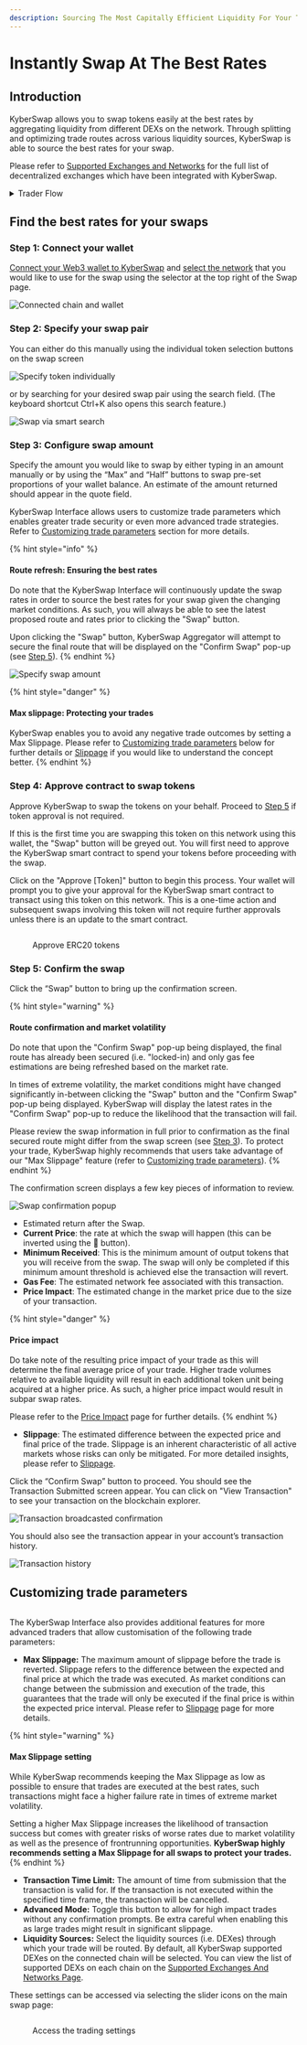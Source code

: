 ```yaml
---
description: Sourcing The Most Capitally Efficient Liquidity For Your Trade
---
```


# Instantly Swap At The Best Rates

## Introduction

KyberSwap allows you to swap tokens easily at the best rates by aggregating liquidity from different DEXs on the network. Through splitting and optimizing trade routes across various liquidity sources, KyberSwap is able to source the best rates for your swap.

Please refer to [Supported Exchanges and Networks](../../../getting-started/supported-exchanges-and-networks.md) for the full list of decentralized exchanges which have been integrated with KyberSwap.

<details>

<summary>Trader Flow</summary>

1. [Connect Your Wallet ](connect-your-wallet.md)
2. [Switching Networks ](selecting-preferred-network.md)****
3. Get Tokens
   * [Get Crypto With Fiat](get-crypto-with-fiat.md)
   * [Bridge Your Assets Across Multiple Chains](bridge-your-assets-across-multiple-chains.md)
4. Swap Tokens
   * **Instantly Swap At The Best Rates** **<-**
   * [Swap At Your Preferred Rates](trade-at-your-preferred-rates.md)

</details>

## Find the best rates for your swaps

### **Step 1: Connect your wallet**

[Connect your Web3 wallet to KyberSwap](connect-your-wallet.md) and [select the network](selecting-preferred-network.md) that you would like to use for the swap using the selector at the top right of the Swap page.

![Connected chain and wallet](https://support.kyberswap.com/hc/article\_attachments/13999999636249)

### **Step 2:** Specify your swap pair

&#x20;You can either do this manually using the individual token selection buttons on the swap screen

![Specify token individually](https://support.kyberswap.com/hc/article\_attachments/14746734857625)

or by searching for your desired swap pair using the search field. (The keyboard shortcut Ctrl+K also opens this search feature.)

![Swap via smart search](https://support.kyberswap.com/hc/article\_attachments/14746770685465)

### **Step 3**: Configure swap amount

Specify the amount you would like to swap by either typing in an amount manually or by using the “Max” and “Half” buttons to swap pre-set proportions of your wallet balance. An estimate of the amount returned should appear in the quote field.

KyberSwap Interface allows users to customize trade parameters which enables greater trade security or even more advanced trade strategies. Refer to [Customizing trade parameters](instantly-swap-at-the-best-rates.md#customizing-trade-parameters) section for more details.

{% hint style="info" %}
#### Route refresh: Ensuring the best rates

Do note that the KyberSwap Interface will continuously update the swap rates in order to source the best rates for your swap given the changing market conditions. As such, you will always be able to see the latest proposed route and rates prior to clicking the "Swap" button.

Upon clicking the "Swap" button, KyberSwap Aggregator will attempt to secure the final route that will be displayed on the "Confirm Swap" pop-up (see [Step 5](instantly-swap-at-the-best-rates.md#step-5-confirm-the-swap)).
{% endhint %}

![Specify swap amount](https://support.kyberswap.com/hc/article\_attachments/14746766951449)

{% hint style="danger" %}
#### Max slippage: Protecting your trades

KyberSwap enables you to avoid any negative trade outcomes by setting a Max Slippage. Please refer to [Customizing trade parameters](instantly-swap-at-the-best-rates.md#customizing-trade-parameters) below for further details or [Slippage](../../../getting-started/foundational-topics/decentralized-finance/slippage.md) if you would like to understand the concept better.
{% endhint %}

### **Step 4**: Approve contract to swap tokens

Approve KyberSwap to swap the tokens on your behalf. Proceed to [Step 5](instantly-swap-at-the-best-rates.md#step-5-confirm-the-swap) if token approval is not required.

If this is the first time you are swapping this token on this network using this wallet, the "Swap" button will be greyed out. You will first need to approve the KyberSwap smart contract to spend your tokens before proceeding with the swap.

Click on the "Approve \[Token]" button to begin this process. Your wallet will prompt you to give your approval for the KyberSwap smart contract to transact using this token on this network. This is a one-time action and subsequent swaps involving this token will not require further approvals unless there is an update to the smart contract.

<figure><img src="../../../.gitbook/assets/image (3).png" alt=""><figcaption><p>Approve ERC20 tokens</p></figcaption></figure>

### **Step 5**: Confirm the swap

Click the “Swap” button to bring up the confirmation screen.&#x20;

{% hint style="warning" %}
#### Route confirmation and market volatility

Do note that upon the "Confirm Swap" pop-up being displayed, the final route has already been secured (i.e. "locked-in) and only gas fee estimations are being refreshed based on the market rate.

In times of extreme volatility, the market conditions might have changed significantly in-between clicking the "Swap" button and the "Confirm Swap" pop-up being displayed. KyberSwap will display the latest rates in the "Confirm Swap" pop-up to reduce the likelihood that the transaction will fail.&#x20;

Please review the swap information in full prior to confirmation as the final secured route might differ from the swap screen (see [Step 3](instantly-swap-at-the-best-rates.md#step-3-configure-swap-amount)). To protect your trade, KyberSwap highly recommends that users take advantage of our "Max Slippage" feature (refer to [Customizing trade parameters](instantly-swap-at-the-best-rates.md#customizing-trade-parameters)).
{% endhint %}

The confirmation screen displays a few key pieces of information to review.

![Swap confirmation popup](https://support.kyberswap.com/hc/article\_attachments/13999992516249)

* Estimated return after the Swap.
* **Current Price**: the rate at which the swap will happen (this can be inverted using the 🔁 button).
* **Minimum Received**: This is the minimum amount of output tokens that you will receive from the swap. The swap will only be completed if this minimum amount threshold is achieved else the transaction will revert.
* **Gas Fee**: The estimated network fee associated with this transaction.
* **Price Impact**: The estimated change in the market price due to the size of your transaction.

{% hint style="danger" %}
#### Price impact

Do take note of the resulting price impact of your trade as this will determine the final average price of your trade. Higher trade volumes relative to available liquidity will result in each additional token unit being acquired at a higher price. As such, a higher price impact would result in subpar swap rates.

Please refer to the [Price Impact](../../../getting-started/foundational-topics/decentralized-finance/price-impact.md) page for further details.
{% endhint %}

* **Slippage**: The estimated difference between the expected price and final price of the trade. Slippage is an inherent characteristic of all active markets whose risks can only be mitigated. For more detailed insights, please refer to [Slippage](../../../getting-started/foundational-topics/decentralized-finance/slippage.md).

Click the “Confirm Swap” button to proceed. You should see the Transaction Submitted screen appear. You can click on "View Transaction" to see your transaction on the blockchain explorer.

![Transaction broadcasted confirmation](https://support.kyberswap.com/hc/article\_attachments/13999993296281)

You should also see the transaction appear in your account’s transaction history.

![Transaction history](https://support.kyberswap.com/hc/article\_attachments/14000001237273)

## Customizing trade parameters

<figure><img src="../../../.gitbook/assets/image (52).png" alt=""><figcaption></figcaption></figure>

The KyberSwap Interface also provides additional features for more advanced traders that allow customisation of the following trade parameters:

* **Max Slippage:** The maximum amount of slippage before the trade is reverted. Slippage refers to the difference between the expected and final price at which the trade was executed. As market conditions can change between the submission and execution of the trade, this guarantees that the trade will only be executed if the final price is within the expected price interval. Please refer to [Slippage](../../../getting-started/foundational-topics/decentralized-finance/slippage.md) page for more details.

{% hint style="warning" %}
#### Max Slippage setting

While KyberSwap recommends keeping the Max Slippage as low as possible to ensure that trades are executed at the best rates, such transactions might face a higher failure rate in times of extreme market volatility.

Setting a higher Max Slippage increases the likelihood of transaction success but comes with greater risks of worse rates due to market volatility as well as the presence of frontrunning opportunities. **KyberSwap highly recommends setting a Max Slippage for all swaps to protect your trades.**
{% endhint %}

* **Transaction Time Limit:** The amount of time from submission that the transaction is valid for. If the transaction is not executed within the specified time frame, the transaction will be cancelled.
* **Advanced Mode:** Toggle this button to allow for high impact trades without any confirmation prompts. Be extra careful when enabling this as large trades might result in significant slippage.
* **Liquidity Sources:** Select the liquidity sources (i.e. DEXes) through which your trade will be routed. By default, all KyberSwap supported DEXes on the connected chain will be selected. You can view the list of supported DEXs on each chain on the [Supported Exchanges And Networks Page](../../../getting-started/supported-exchanges-and-networks.md).

These settings can be accessed via selecting the slider icons on the main swap page:

<figure><img src="../../../.gitbook/assets/image (87).png" alt=""><figcaption><p>Access the trading settings</p></figcaption></figure>
